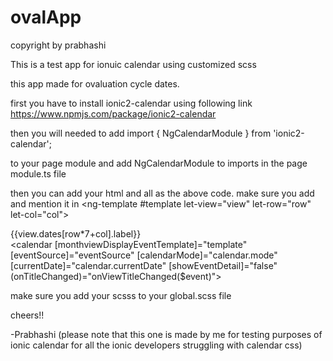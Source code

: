 # ovalApp
copyright by prabhashi

This is a test app for ionuic calendar using customized scss

this app made for ovaluation cycle dates.

first you have to install ionic2-calendar using following link 
https://www.npmjs.com/package/ionic2-calendar

then you will needed to add 
import { NgCalendarModule  } from 'ionic2-calendar';

to your page module and add NgCalendarModule to imports in the page module.ts file

then you can add your html and all as the above code. 
make sure you add <ng-template> and mention it in <calendar>
  <ng-template #template let-view="view" let-row="row" let-col="col">
                    <div class="calendar-day {{ view.dates[row*7+col].events[0]?.color }}">
                        {{view.dates[row*7+col].label}}
                    </div>
                </ng-template>
                <!-- 
//copyrights by prabhashibuddhima -->
                <calendar [monthviewDisplayEventTemplate]="template" [eventSource]="eventSource" [calendarMode]="calendar.mode"
                    [currentDate]="calendar.currentDate" [showEventDetail]="false" (onTitleChanged)="onViewTitleChanged($event)">
                </calendar>


make sure you add your scsss to your global.scss file

cheers!!

-Prabhashi
(please note that this one is made by me for testing purposes of ionic calendar for all the ionic developers struggling with calendar css)
